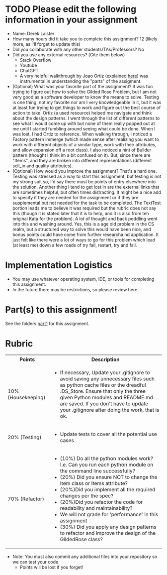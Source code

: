 # TODO Please edit the following information in your assignment

- Name: Derek Laister
- How many hours did it take you to complete this assignment? 12 (likely more, as i'll forget to update this)
- Did you collaborate with any other students/TAs/Professors? No
- Did you use any external resources? (Cite them below)
  - Stack Overflow
  - Youtube
  - ChatGPT
  - A very helpful walkthrough by Joao Ortiz (explained [here](https://joaoortizz.medium.com/my-solution-for-the-gilded-rose-refactoring-kata-21e0338692cf)) was instrumental in understanding the "parts" of the assigment.
- (Optional) What was your favorite part of the assignment? It was fun trying to figure out how to solve the Gilded Rose Problem, but I am not very good as a software developer to know the means to solve. Testing is one thing, not my favorite nor am I very knowledgeable in it, but it was at least fun trying to get things to work and figure out the best course of action to take. Ortiz (a used resource) helped me navigate and think about the design patterns. I went through the list of different patterns to see what I would come up with but none of them really popped out at me until I started fumbling around seeing what could be done. When I was lost, I had Ortiz to reference. When walking through, I noticed a Factory pattern immerge (which made sense after realizing you want to work with different objects of a similar type, work with their attributes, and allow expansion off a root class). I also noticed a hint of Builder pattern (thought I think im a bit confused on it). But, since there are "Items", and they are broken into different representations (different sell_in and quality attributes). 
- (Optional) How would you improve the assignment? That's a hard one. Testing was stressed as a way to start this assignment, but testing is not my strong suit so, I'd say there must be points of entry elsewhere into the solution. Another thing I tend to get lost in are the external links that are sometimes helpful, but often times distracting. It might be a nice add to specify if they are needed for the assignment or if they are supplemental but not needed for the task to be completed. The TextTest portion leads me to believe it was required but the rubric does not say this (though it is stated later that it is to help, and it is also from teh original Kata for the problem). A lot of thought and back peddling went into this and washing around. Yes, this is a age old problem in the CS realm, but a structured way to solve this would have been nice, and bonus points could have come from further researcha nd application. It just felt like there were a lot of ways to go for this problem which lead (at least me) down a few roads of try fail, restart, try and fail. 

# Implementation Logistics

- You may use whatever operating system, IDE, or tools for completing this assignment.
- In the future there may be restrictions, so please review here.

# Part(s) to this assignment!

See the folders [part1](./part1) for this assignment.

# Rubric
 
  <table>
  <tbody>
    <tr>
      <th>Points</th>
      <th align="center">Description</th>
    </tr>
    <tr>
      <td>10% (Housekeeping)</td>
	    <td align="left"><ul><li>If necessary, Update your .gitignore to avoid saving any unnecessary files such as python cache files or the dreadful .DS_Store. Ensure that only the three given Python modules and README.md are saved. If you don't have to update your .gitignore after doing the work, that is ok.</li></ul></td>
    </tr>
    <tr>
      <td>20% (Testing)</td>
	    <td align="left"><ul><li>Update tests to cover all the potential use cases</li></ul></td>
    </tr>
    <tr>
      <td>70% (Refactor)</td>
	    <td align="left"><ul><li>(10%) Do all the python modules work? I.e. Can you run each python module on the command line successfully?</li><li>(20%) Did you ensure NOT to change the Item class or Items attribute?</li><li>(20%)Did you implement all the required changes per the spec?</li><li>(20%)Did you refactor the code for readability and maintainability?</li><li>We will not grade for 'performance' in this assignment</li><li>(30%) Did you apply any design patterns to refactor and improve the design of the GildedRose class?</li></ul></td>
    </tr>	  
  </tbody>
</table>

* Note: You must also commit any additional files into your repository so we can test your code.
  * Points will be lost if you forget!
